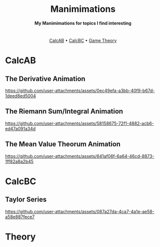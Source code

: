 <h1 align="center">Manimimations</h1>

<h4 align="center">My Manimimations for topics I find interesting</h4>


<h1></h1>

<p align="center">
  <a href="#calcab">CalcAB</a> •
  <a href="#calcbc">CalcBC</a> • 
  <a href="#theory">Game Theory</a>
</p>

# **CalcAB**

## **The Derivative Animation**

https://github.com/user-attachments/assets/0ec49efa-a3bb-40f9-b67d-1deed8ed5004

## **The Riemann Sum/Integral Animation**

https://github.com/user-attachments/assets/58158675-72f1-4882-acb6-ed47a091a34d

## **The Mean Value Theorum Animation**

https://github.com/user-attachments/assets/641af06f-6a64-46cd-8873-1ff82a8a2b45

# **CalcBC**

## **Taylor Series**

https://github.com/user-attachments/assets/087a27da-4ca7-4a1e-ae58-a58e887fece7

# **Theory**
